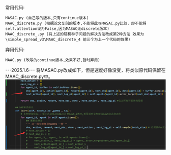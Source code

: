 常用代码:
```
MASAC.py (自己写的版本,只有continue版本)
MAAC_discrete.py (根据论文复刻的版本,不能将此与MASAC.py比较，即不能将self.attention设为False,因为MASAC无discrete版本)
MAAC_discrete_.py (将上述的随机种子问题的解决方法改成第2种方法 效果为 \simple_spread_v3\MAAC_discrete_4 前三个为上一个代码的效果)
```
弃用代码:
```
MAAC.py (改写的continue版本,效果不好,暂时弃用)
```

---2025.1.6---
将MASAC.py改成如下，但是速度好像没变，将类似原代码保留在MAAC_discrete.py中。
![alt text](image.png)